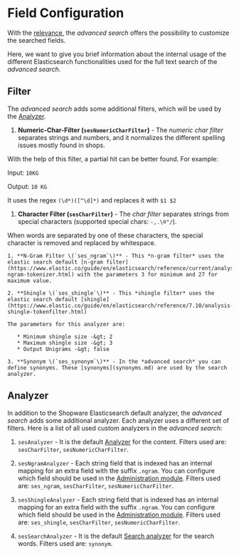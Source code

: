 # Field Configuration

With the [relevance](relevance.md), the *advanced search* offers the possibility to customize the searched fields.

Here, we want to give you brief information about the internal usage of the different Elasticsearch functionalities used for the full text search of the *advanced search*.

## Filter

The *advanced search* adds some additional filters, which will be used by the [Analyzer](field-config.md#analyzer).

1. **Numeric-Char-Filter \(`sesNumericCharFilter`\)** - The *numeric char filter* separates strings and numbers, and it normalizes the different spelling issues mostly found in shops.

With the help of this filter, a partial hit can be better found. For example:

   Input: `10KG`

   Output: `10 KG`

It uses the regex `(\d*)([^\d]*)` and replaces it with `$1 $2`

1. **Character Filter \(`sesCharFilter`\)** - The *char filter* separates strings from special characters \(supported special chars: `-,.\®"/`\).

When words are separated by one of these characters, the special character is removed and replaced by whitespace.

    1. **N-Gram Filter \(`ses_ngram`\)** - This *n-gram filter* uses the elastic search default [n-gram filter](https://www.elastic.co/guide/en/elasticsearch/reference/current/analysis-ngram-tokenizer.html) with the parameters 3 for minimum and 27 for maximum value.

    2. **Shingle \(`ses_shingle`\)** - This *shingle filter* uses the elastic search default [shingle](https://www.elastic.co/guide/en/elasticsearch/reference/7.10/analysis-shingle-tokenfilter.html)

    The parameters for this analyzer are:

       * Minimum shingle size -&gt; 2
       * Maximum shingle size -&gt; 3
       * Output Unigrams -&gt; false

    3. **Synonym \(`ses_synonym`\)** - In the *advanced search* you can define synonyms. These [synonyms](synonyms.md) are used by the search analyzer.

## Analyzer

In addition to the Shopware Elasticsearch default analyzer, the *advanced search* adds some additional analyzer. Each analyzer uses a different set of filters. Here is a list of all used custom analyzers in the *advanced search*:

1. `sesAnalyzer` -   It is the default [Analyzer](https://www.elastic.co/guide/en/elasticsearch/reference/current/analyzer.html) for the content. Filters used are: `sesCharFilter`, `sesNumericCharFilter`.

1. `sesNgramAnalyzer` -  Each string field that is indexed has an internal mapping for an extra field with the suffix `.ngram`. You can configure which field should be used in the [Administration module](https://docs.shopware.com/en/shopware-6-en/enterprise-extensions/enterprise-search?category=shopware-6-en/enterprise-extensions#Configuration). Filters used are: `ses_ngram`, `sesCharFilter`, `sesNumericCharFilter`.

1. `sesShingleAnalyzer` -  Each string field that is indexed has an internal mapping for an extra field with the suffix `.ngram`. You can configure which field should be used in the [Administration module](https://docs.shopware.com/en/shopware-6-en/enterprise-extensions/enterprise-search?category=shopware-6-en/enterprise-extensions#Configuration). Filters used are: `ses_shingle`, `sesCharFilter`, `sesNumericCharFilter`.

1. `sesSearchAnalyzer` -  It is the default [Search analyzer](https://www.elastic.co/guide/en/elasticsearch/reference/current/search-analyzer.html) for the search words. Filters used are: `synonym`.

